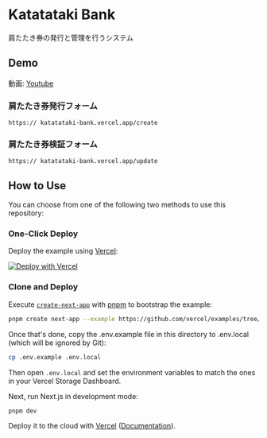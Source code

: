 # Katatataki Bank

肩たたき券の発行と管理を行うシステム

## Demo

動画: [Youtube](https://youtu.be/erAeIJD5qLY?si=qh6QFKTZPkJMyeBp)

### 肩たたき券発行フォーム

```
https:// katatataki-bank.vercel.app/create
```

### 肩たたき券検証フォーム

```
https:// katatataki-bank.vercel.app/update
```

## How to Use

You can choose from one of the following two methods to use this repository:

### One-Click Deploy

Deploy the example using [Vercel](https://vercel.com?utm_source=github&utm_medium=readme&utm_campaign=vercel-examples):

[![Deploy with Vercel](https://vercel.com/button)](https://vercel.com/new/clone?repository-url=https%3A%2F%2Fgithub.com%2Fvercel%2Fexamples%2Ftree%2Fmain%2Fstorage%2Fkv-redis-starter&project-name=kv-redis-starter&repository-name=kv-redis-starter&demo-title=Vercel%20KV%20for%20Redis%20Next.js%20Starter&demo-description=Simple%20Next.js%20template%20that%20uses%20Vercel%20KV%20for%20Redis%20to%20track%20pageviews.&demo-url=https%3A%2F%2Fkv-redis-starter.vercel.app%2F&demo-image=https%3A%2F%2Fkv-redis-starter.vercel.app%2Fopengraph-image.png&stores=%5B%7B"type"%3A"kv"%7D%5D)

### Clone and Deploy

Execute [`create-next-app`](https://github.com/vercel/next.js/tree/canary/packages/create-next-app) with [pnpm](https://pnpm.io/installation) to bootstrap the example:

```bash
pnpm create next-app --example https://github.com/vercel/examples/tree/main/storage/kv-redis-starter
```

Once that's done, copy the .env.example file in this directory to .env.local (which will be ignored by Git):

```bash
cp .env.example .env.local
```

Then open `.env.local` and set the environment variables to match the ones in your Vercel Storage Dashboard.

Next, run Next.js in development mode:

```bash
pnpm dev
```

Deploy it to the cloud with [Vercel](https://vercel.com/new?utm_source=github&utm_medium=readme&utm_campaign=vercel-examples) ([Documentation](https://nextjs.org/docs/deployment)).
